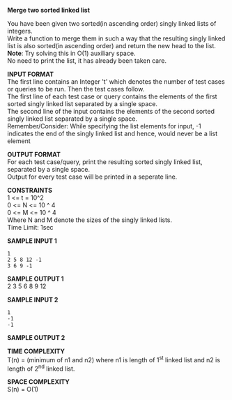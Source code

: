 **Merge two sorted linked list**

You have been given two sorted(in ascending order) singly linked lists of integers.\
Write a function to merge them in such a way that the resulting singly linked list is also sorted(in ascending order) and return the new head to the list.\
**Note**: Try solving this in O(1) auxiliary space.\
No need to print the list, it has already been taken care.

**INPUT FORMAT**\
The first line contains an Integer 't' which denotes the number of test cases or queries to be run. Then the test cases follow.\
The first line of each test case or query contains the elements of the first sorted singly linked list separated by a single space.\
The second line of the input contains the elements of the second sorted singly linked list separated by a single space.\
Remember/Consider: While specifying the list elements for input, -1 indicates the end of the singly linked list and hence, would never be a list element

**OUTPUT FORMAT**\
For each test case/query, print the resulting sorted singly linked list, separated by a single space.\
Output for every test case will be printed in a seperate line.

**CONSTRAINTS**\
1 <= t = 10^2\
0 <= N <= 10 ^ 4\
0 <= M <= 10 ^ 4\
Where N and M denote the sizes of the singly linked lists.\
Time Limit: 1sec

**SAMPLE INPUT 1**
```
1
2 5 8 12 -1
3 6 9 -1
```

**SAMPLE OUTPUT 1**\
2 3 5 6 8 9 12 

**SAMPLE INPUT 2**
```
1
-1
-1
```

**SAMPLE OUTPUT 2**


**TIME COMPLEXITY**\
T(n) = (minimum of n1 and n2) where n1 is length of 1<sup>st</sup> linked list and n2 is length of 2<sup>nd</sup> linked list.

**SPACE COMPLEXITY**\
S(n) = O(1)